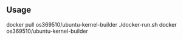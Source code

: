 ## Usage
docker pull os369510/ubuntu-kernel-builder
./docker-run.sh docker os369510/ubuntu-kernel-builder
